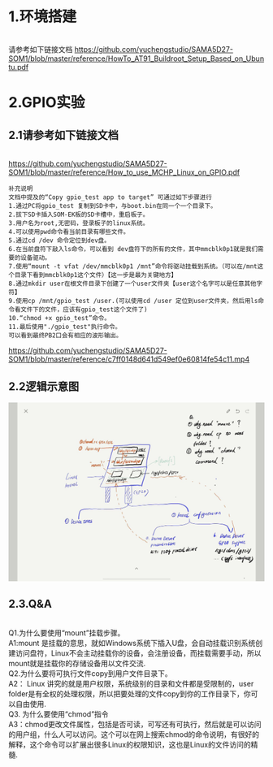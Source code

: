 
# 1.环境搭建
<br/>请参考如下链接文档
https://github.com/yuchengstudio/SAMA5D27-SOM1/blob/master/reference/HowTo_AT91_Buildroot_Setup_Based_on_Ubuntu.pdf

# 2.GPIO实验
## 2.1请参考如下链接文档
<br/> https://github.com/yuchengstudio/SAMA5D27-SOM1/blob/master/reference/How_to_use_MCHP_Linux_on_GPIO.pdf

```
补充说明
文档中提及的“Copy gpio_test app to target” 可通过如下步骤进行
1.通过PC将gpio_test 复制到SD卡中，与boot.bin在同一个一个目录下。
2.拔下SD卡插入SOM-EK板的SD卡槽中，重启板子。
3.用户名为root,无密码，登录板子的linux系统。
4.可以使用pwd命令看当前目录有哪些文件。
5.通过cd /dev 命令定位到dev盘。
6.在当前盘符下敲入ls命令，可以看到 dev盘符下的所有的文件，其中mmcblk0p1就是我们需要的设备驱动。
7.使用“mount -t vfat /dev/mmcblk0p1 /mnt”命令将驱动挂载到系统。（可以在/mnt这个目录下看到mmcblk0p1这个文件）【这一步是最为关键地方】
8.通过mkdir user在根文件目录下创建了一个user文件夹【user这个名字可以是任意其他字符】
9.使用cp /mnt/gpio_test /user.(可以使用cd /user 定位到user文件夹，然后用ls命令看文件下的文件，应该有gpio_test这个文件了)
10.“chmod +x gpio_test”命令。
11.最后使用"./gpio_test"执行命令。
可以看到最终PB2口会有相应的波形输出。
```
https://github.com/yuchengstudio/SAMA5D27-SOM1/blob/master/reference/c7ff0148d641d549ef0e60814fe54c11.mp4

## 2.2逻辑示意图
![image](https://github.com/yuchengstudio/SAMA5D27-SOM1/blob/master/reference/linux_start_with_SAMA5D27-SOM1-EK1_001.jpg)

## 2.3.Q&A
<br/>Q1.为什么要使用“mount”挂载步骤。
<br/>A1:mount 是挂载的意思，就如Windows系统下插入U盘，会自动挂载识别系统创建访问盘符，Linux不会主动挂载你的设备，会注册设备，而挂载需要手动，所以mount就是挂载你的存储设备用以文件交流.
<br/>Q2.为什么要将可执行文件copy到用户文件目录下。
<br/>A2： Linux 讲究的就是用户权限，系统级别的目录和文件都是受限制的，user folder是有全权的处理权限，所以把要处理的文件copy到你的工作目录下，你可以自由使用.
<br/>Q3. 为什么要使用“chmod”指令
<br/>A3：chmod更改文件属性，包括是否可读，可写还有可执行，然后就是可以访问的用户组，什么人可以访问。这个可以在网上搜索chmod的命令说明，有很好的解释，这个命令可以扩展出很多Linux的权限知识，这也是Linux的文件访问的精髓.

